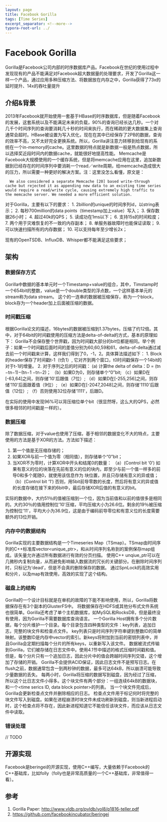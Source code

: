 ```yaml
---
layout: page
title: Facebook Gorilla
tags: [Time Series]
excerpt_separator: <!--more-->
typora-root-url: ../
---
```




# Facebook Gorilla

Gorilla是Facebook公司内部的时序数据库产品。Facebook在世纪的使用过程中发现现有的产品不能满足对Facebook超大数据量的处理要求，开发了Gorilla这一样一个产品，通过应用多种压缩方法、将数据放在内存之中，Gorilla获得了73x的延时提升、14x的吞吐量提升



## 介绍&背景

2013年Facebook就开始使用一套基于HBase的时序数据库，但是随着Facebook的发展，这套系统以及不能满足未来的负载，90%的查询已经长达几秒。一个对几千个时间序列的查询要消耗几十秒的时间来执行，而在稀疏的更大数据集上查询通常会超时。HBase被设置为写入优化，现在在其中已经保存了2PB的数据，查询的效率不高，又不太好完全更换系统。所以，Gorilla讲注意力转移到给现有的系统在一个in-memory的cache。这里数据的特点就是新数据一般是热点数据，所以选择奖近段时间内的数据cache，就能很好地提高性能。
Memcache是Facebook大规模使用的一个缓存系统，但是将memcache应用在这里，追加新数据到已经存在的时间序列中要消耗一个read／write周期，给memcache造成很大的压力，所以需要一种更好的解决方案。注：这里没怎么看懂，原文是：
```
  We also considered a separate Memcache [20] based write-through cache but rejected it as appending new data to an existing time series would require a read/write cycle, causing extremely high traffic to the memcache server. We needed a more efficient solution. 
```

对于Gorilla，主要有以下的要求：
    1. 2billion的unique的时间序列id，以string表示；
    2. 每秒700million的data points（timestamp加上value）写入；
    3. 保存数据26小时；
    4. 超过40k的QPS；
    5. 读成功在1ms以下；
    6. 支持15s的时间粒度；
    7. 两个用于灾难恢复的不一致的内存副本；
    8. 单服务器故障时也能保证读取；
    9. 可以快速扫描所有的内存数据；
    10. 可以支持每年至少增长2x；

现有的OpenTSDB、InfluxDB、Whisper都不能满足这些要求；



## 架构

### 数据保存方式
  Gorilla中数据的基本单元时一个Timestamp+value的组合，其中，Timstamp时一个654bit的整数，value是一个double类型的浮点数，一个这样基本单元的stream称为data stream。
  这个的一连串的数据被压缩保存，称为一个block，block存为一个header加上后面被压缩的数据。



### 时间戳压缩

  根据Gorilla论文的描述，16bytes的数据被压缩到1.37bytes，压缩了约12倍。其中，对于64bit的时间戳使用的压缩方法是delta-of-delta的方式，基本的原理如下：
  Gorilla不会保存整个世界戳，因为时间戳大部分的bit位都是相同。举个例子：如果一个时间戳后面时间的差值分别为60,60,59和61，delta-of-delta通过减去前一个时间戳来计算，这样我们得到了0，-1，2。具体算法描述如下：
    1. Block的header保存了时间戳t-1（t负1）, 它对齐到两个窗口，t0时间戳保存一个14bit的对于t-1的增量。
    2. 对于序列之后的时间戳：
     (a) 计算the delta of delta：D = (tn −tn−1)−(tn−1 −tn−2)；
    （b）如果D为0，则存储单个“0”bit;
    （c）如果D在[-63,64]之间，则存储'10'后跟值（7位）;
    （d）如果D在[-255,256]之间，则存储'110'后面跟着值（9位）;
    （e）如果D在[-2047,2048]之间，则存储'1110'后跟值（12位）;
    （f）否则使用32位存储'1111'，后跟D。

在实际的使用中发现96%可以背压缩位单个bit（很显然呀，这么大的QPS，必然很多相邻的时间戳是一样的）。   



### 数据压缩

 除了数据压缩，对于value也使用了压缩，基于相邻的数据变化不大的特点，主要使用的方法是基于XOR的方法。方法如下描述：
  1. 第一个值是无压缩存储的；
  2. 如果XOR与前一个值为零（相同值），则存储单个“0”bit；
  3. 当XOR不为零时，计算XOR中开头和结尾0的数量：
       （a）(Control bit ‘0’) 如果有意义的位的块落在先前有意义的位的块内，即至少与前一个值一样多的前导0和多个尾随0，就使用该信息作为  块位置，并且只存储有意义的异或值；
          （b）(Control bit ‘1’) 否则，用5bit前导零数的长度，然后将有意义的异或值的长度存储在接下来的6bit中，最后存储XOR后值的有意义的bit。

  实际的数据中，大约51％的值被压缩到一个位，因为当前值和以前的值很多是相同的。大约30％的值用控制位'10'压缩，平均压缩大小为26.6位。剩余的19％被压缩为控制位'11'，平均大小为36.9位，这是由于编码前导零位和有意义位的长度需要额外的13位开销。



### 内存中的数据结构

  Gorilla实现的主要数据结构是一个Timeseries Map（TSmap）。TSmap由时间序列的C++标准库vector<unique_ptr<TSmap>>，和从时间序列名称到的案例保存map组成。该矢量允许通过所有数据进行有效的分页扫描。
  使用C++ unqiue_ptr<TSmap>可以在几微秒内复制向量，从而避免影响输入数据流的冗长的关键部分。在删除时间序列时，只标记为‘dead’，但是不会真的删除保存的数据。
  通过SpnLock的高效实用和分片，以及map有效使用，高效的实现了这个结构。



### 磁盘上的结构

  Gorilla的一个设计目标就是在单机的故障的下能不影响使用，所以，Gorilla将数据保存在有3个副本的GlusterFS中。 将数据保存在HDFS或其他分布式文件系统也很简单。Gorilla还考虑了单个主机数据库，如MySQL和RocksDB，但是最终没有使用，因为Gorilla不需要数据库查询语言。
   一个Gorilla Host拥有多个分片数据，每个分片维护一个目录。每个目录包含四种类型的文件：key列表，追加日志，完整的块文件和检查点文件。
   key列表只是时间序列字符串键到整数ID的简单映射。该整数ID是内存中vector的索引。新keys将附加到当前的密钥列表中，并且Gorilla会定期扫描每个分片的所有keys，以重新写入该文件。
   数据被流式传输到Gorilla，它们被存储在日志文件中。使用4.1节中描述的格式压缩时间戳和值。但是，每个分片只有一个追加日志，因此分片中的值会跨越时间序列交错，这个增加了存储的开销。
   Gorilla不会提供ACID保证，因此日志文件不是预写日志。在flush之前，数据通常包含一到两秒钟的数据，最多可达64kB，所以崩溃可能导致少量数据的丢失。
   每两小时，Gorilla将压缩的数据写到磁盘，因为经过了压缩，所以这个比日志文件小得多。这个块文件有两个部分：一组连续64kB的数据块，和一个<time serics ID, data block pointer>的列表。 当一个块文件完成后，Gorilla会更新检查点文件并删除相应的日志。 检查点文件用于标记何时将完整的块文件写入到磁盘。如果在进程崩溃时块文件未成功刷新到磁盘，则当新进程启动时，这个检查点将不存在，因此新进程知道它不能信任该块文件，而应该从日志文件中读取。



### 错误处理

// TODO



## 开源实现

  Facebook是beringei的开源实现，使用C++编写，大量依赖于Facebook的C++基础库，比如folly（folly也是非常高质量的一个C++基础库，非常值得一看）。



## 参考
1. Gorilla Paper: http://www.vldb.org/pvldb/vol8/p1816-teller.pdf
2. https://github.com/facebookincubator/beringei
